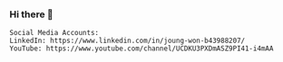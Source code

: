 ### Hi there 👋

```
Social Media Accounts:
LinkedIn: https://www.linkedin.com/in/joung-won-b43988207/
YouTube: https://www.youtube.com/channel/UCDKU3PXDmASZ9PI41-i4mAA
```


<!--
**Joung-Won/Joung-Won** is a ✨ _special_ ✨ repository because its `README.md` (this file) appears on your GitHub profile.

Here are some ideas to get you started:

- 🔭 I’m currently working on ...
- 🌱 I’m currently learning ...
- 👯 I’m looking to collaborate on ...
- 🤔 I’m looking for help with ...
- 💬 Ask me about ...
- 📫 How to reach me: ...
- 😄 Pronouns: ...
- ⚡ Fun fact: ...
-->
